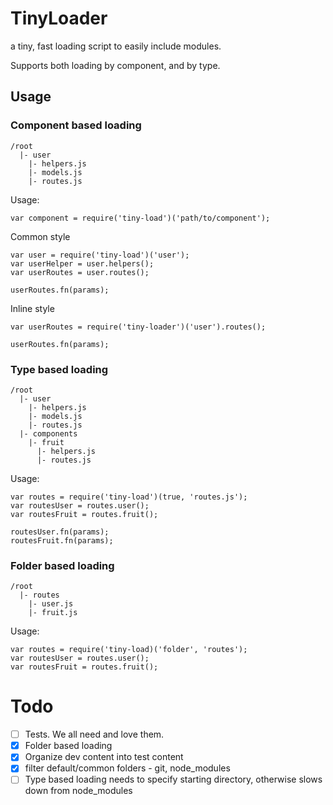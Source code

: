 # TinyLoader

a tiny, fast loading script to easily include modules.

Supports both loading by component, and by type.

## Usage

### Component based loading

```
/root
  |- user
    |- helpers.js
    |- models.js
    |- routes.js
```

Usage:
```
var component = require('tiny-load')('path/to/component');
```

Common style
```
var user = require('tiny-load')('user');
var userHelper = user.helpers();
var userRoutes = user.routes();

userRoutes.fn(params);
```

Inline style
```
var userRoutes = require('tiny-loader')('user').routes();

userRoutes.fn(params);
```

### Type based loading

```
/root
  |- user
    |- helpers.js
    |- models.js
    |- routes.js
  |- components
    |- fruit
      |- helpers.js
      |- routes.js
```

Usage:
```
var routes = require('tiny-load')(true, 'routes.js');
var routesUser = routes.user();
var routesFruit = routes.fruit();

routesUser.fn(params);
routesFruit.fn(params);
```

### Folder based loading

```
/root
  |- routes
    |- user.js
    |- fruit.js
```

Usage:
```
var routes = require('tiny-load)('folder', 'routes');
var routesUser = routes.user();
var routesFruit = routes.fruit();
```

# Todo

- [ ] Tests. We all need and love them.
- [x] Folder based loading
- [x] Organize dev content into test content
- [x] filter default/common folders - git, node_modules
- [ ] Type based loading needs to specify starting directory, otherwise slows down from node_modules
